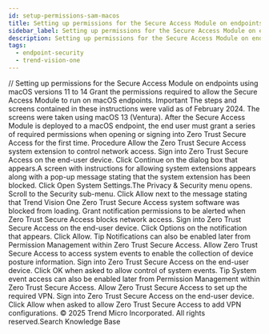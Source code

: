 ```yaml
---
id: setup-permissions-sam-macos
title: Setting up permissions for the Secure Access Module on endpoints using macOS versions 11 to 14
sidebar_label: Setting up permissions for the Secure Access Module on endpoints using macOS versions 11 to 14
description: Setting up permissions for the Secure Access Module on endpoints using macOS versions 11 to 14
tags:
  - endpoint-security
  - trend-vision-one
---
```


/*<![CDATA[*/ $('#title').html($('meta[name=map-description]').attr('content')); /*]]>*/ Setting up permissions for the Secure Access Module on endpoints using macOS versions 11 to 14 Grant the permissions required to allow the Secure Access Module to run on macOS endpoints. Important The steps and screens contained in these instructions were valid as of February 2024. The screens were taken using macOS 13 (Ventura). After the Secure Access Module is deployed to a macOS endpoint, the end user must grant a series of required permissions when opening or signing into Zero Trust Secure Access for the first time. Procedure Allow the Zero Trust Secure Access system extension to control network access. Sign into Zero Trust Secure Access on the end-user device. Click Continue on the dialog box that appears.A screen with instructions for allowing system extensions appears along with a pop-up message stating that the system extension has been blocked. Click Open System Settings.The Privacy & Security menu opens. Scroll to the Security sub-menu. Click Allow next to the message stating that Trend Vision One Zero Trust Secure Access system software was blocked from loading. Grant notification permissions to be alerted when Zero Trust Secure Access blocks network access. Sign into Zero Trust Secure Access on the end-user device. Click Options on the notification that appears. Click Allow. Tip Notifications can also be enabled later from Permission Management within Zero Trust Secure Access. Allow Zero Trust Secure Access to access system events to enable the collection of device posture information. Sign into Zero Trust Secure Access on the end-user device. Click OK when asked to allow control of system events. Tip System event access can also be enabled later from Permission Management within Zero Trust Secure Access. Allow Zero Trust Secure Access to set up the required VPN. Sign into Zero Trust Secure Access on the end-user device. Click Allow when asked to allow Zero Trust Secure Access to add VPN configurations. © 2025 Trend Micro Incorporated. All rights reserved.Search Knowledge Base